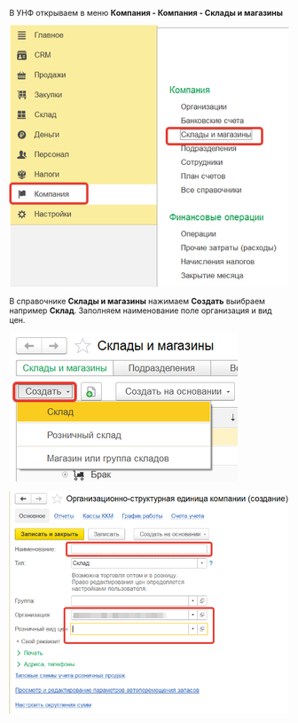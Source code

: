  В УНФ открываем в меню **Компания - Компания - Склады и магазины**
 
![](https://github.com/Hi-ITKKT/1C-UNF3/blob/9282d0e5d96270123e507d44e4039c45b2d87e80/%D0%9A%D0%B0%D1%80%D1%82%D0%B8%D0%BD%D0%BA%D0%B8/14.png)

В справочнике **Склады и магазины** нажимаем **Создать** выибраем например **Склад**. Заполняем наименование поле организация и вид цен.

![](https://github.com/Hi-ITKKT/1C-UNF3/blob/5229c38757b140e524d9dcf3aaaf2a19e7ac951c/%D0%9A%D0%B0%D1%80%D1%82%D0%B8%D0%BD%D0%BA%D0%B8/15.png)


![](https://github.com/Hi-ITKKT/1C-UNF3/blob/4ed36c693a4929a43dc8f799a6e88214953b6246/%D0%9A%D0%B0%D1%80%D1%82%D0%B8%D0%BD%D0%BA%D0%B8/16.png)

